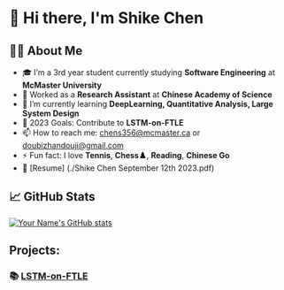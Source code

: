 
# 👋 Hi there, I'm Shike Chen

## 🙋‍♂️ About Me

- 🎓 I’m a 3rd year student currently studying **Software Engineering** at **McMaster University**
- 🏢 Worked as a **Research Assistant** at **Chinese Academy of Science**
- 🌱 I’m currently learning **DeepLearning, Quantitative Analysis, Large System Design**
- 🎯 2023 Goals: Contribute to **LSTM-on-FTLE**
- 📫 How to reach me: chens356@mcmaster.ca or doubizhandouji@gmail.com
- ⚡ Fun fact: I love **Tennis**, **Chess♟️**, **Reading**, **Chinese Go**
- 📝 [Resume] (./Shike Chen September 12th 2023.pdf)

## 📈 GitHub Stats


[![Your Name's GitHub stats](https://github-readme-stats.vercel.app/api?username=yourusername&show_icons=true)](https://github.com/yourusername/github-readme-stats)

## Projects:

### 📚 [LSTM-on-FTLE](https://github.com/MikeLoveGame/LSTM-on-FTLE.git)